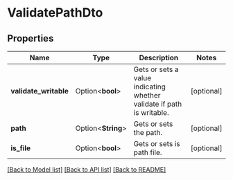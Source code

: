 # ValidatePathDto

## Properties

Name | Type | Description | Notes
------------ | ------------- | ------------- | -------------
**validate_writable** | Option<**bool**> | Gets or sets a value indicating whether validate if path is writable. | [optional]
**path** | Option<**String**> | Gets or sets the path. | [optional]
**is_file** | Option<**bool**> | Gets or sets is path file. | [optional]

[[Back to Model list]](../README.md#documentation-for-models) [[Back to API list]](../README.md#documentation-for-api-endpoints) [[Back to README]](../README.md)


